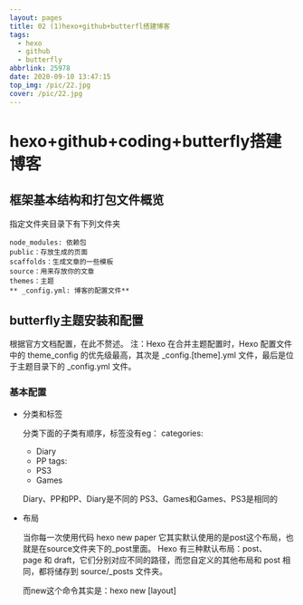 ```yaml
---
layout: pages
title: 02 (1)hexo+github+butterfl搭建博客
tags:
  - hexo
  - github
  - butterfly
abbrlink: 25978
date: 2020-09-10 13:47:15
top_img: /pic/22.jpg
cover: /pic/22.jpg
---
```

# hexo+github+coding+butterfly搭建博客

## 框架基本结构和打包文件概览

指定文件夹目录下有下列文件夹
```
node_modules: 依赖包
public：存放生成的页面
scaffolds：生成文章的一些模板
source：用来存放你的文章
themes：主题
** _config.yml: 博客的配置文件**
```

## butterfly主题安装和配置

根据官方文档配置，在此不赘述。
注：Hexo 在合并主题配置时，Hexo 配置文件中的 theme_config 的优先级最高，其次是 _config.[theme].yml 文件，最后是位于主题目录下的 _config.yml 文件。

### 基本配置

- 分类和标签

  分类下面的子类有顺序，标签没有eg：
  categories:

  - Diary
  - PP
    tags:
  - PS3
  - Games

  Diary、PP和PP、Diary是不同的
  PS3、Games和Games、PS3是相同的

- 布局

  当你每一次使用代码 hexo new paper
  它其实默认使用的是post这个布局，也就是在source文件夹下的_post里面。
  Hexo 有三种默认布局：post、page 和 draft，它们分别对应不同的路径，而您自定义的其他布局和 post 相同，都将储存到 source/_posts 文件夹。

  而new这个命令其实是：hexo new [layout] <title>
  只不过这个layout默认是post罢了。

- page

  如果你想另起一页，那么可以使用
  hexo new page board
  系统会自动给你在source文件夹下创建一个board文件夹，以及此文件夹下的index.md，这样你访问的board对应的链接就是http://xxx.xxx/board

- draft【草稿】

  draft是草稿的意思，也就是你如果想写文章，又不希望被看到，那么可以
```  
hexo new draft newpage
```
这样会在source/_draft中新建一个newpage.md文件，如果你的草稿文件写的过程中，想要预览一下，那么可以使用
```  
hexo server --draft
```
在本地端口中开启服务预览。
如果你的草稿文件写完了，想要发表到post中，
```  
hexo publish draft newpage
```
就会自动把newpage.md发送到post中。

### 主题

GitHub上下载喜欢的主题，放置到theme的文件夹下，_config.xml中的theme换成主题文件夹的名字。
根据主题的文档进行配置修改即可。

### 多终端工作
参考：[Hexo博客在多台终端同步管理][https://www.jianshu.com/p/937bda9123da]
原理：
1.master没有源文件，只有.deploy_git中的内容，source和配置文件等都没有，因此只能在本地工作，换了电脑就无法操作了。

2.因此将源文件上传到GitHub的另一个分支，当需要工作时，从远端克隆到本地。

操作：
1.GitHub新建分支

### coding page 部署实现国内外分流

## 发布文章

### 写文章

创建一个文章 
```
source/_post中打开markdown文件，编辑文章
hexo new newpapername
hexo clean
hexo g
hexo d
```